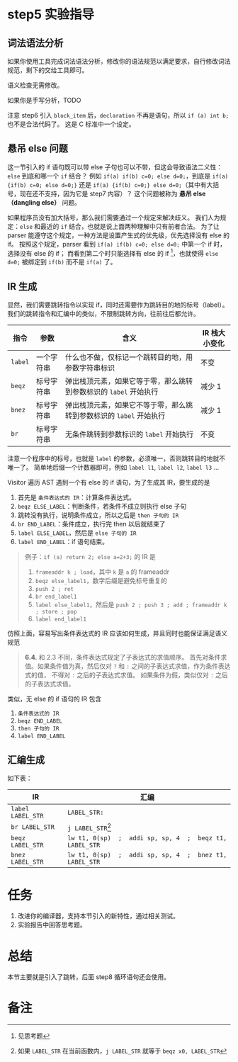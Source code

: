# step5 实验指导

## 词法语法分析
如果你使用工具完成词法语法分析，修改你的语法规范以满足要求，自行修改词法规范，剩下的交给工具即可。

语义检查无需修改。

如果你是手写分析，TODO

注意 step6 引入 `block_item` 后，`declaration` 不再是语句，所以 `if (a) int b;` 也不是合法代码了。
这是 C 标准中一个设定。

## 悬吊 else 问题
这一节引入的 if 语句既可以带 else 子句也可以不带，但这会导致语法二义性：`else` 到底和哪一个 `if` 结合？
例如 `if(a) if(b) c=0; else d=0;`，到底是 `if(a) {if(b) c=0; else d=0;}` 还是  `if(a) {if(b) c=0;} else d=0;`（其中有大括号，现在还不支持，因为它是 step7 内容）？
这个问题被称为 **悬吊 else（dangling else）** 问题。

如果程序员没有加大括号，那么我们需要通过一个规定来解决歧义。
我们人为规定：`else` 和最近的 `if` 结合，也就是说上面两种理解中只有前者合法。
为了让 parser 能遵守这个规定，一种方法是设置产生式的优先级，优先选择没有 else 的 if。
按照这个规定，parser 看到 `if(a) if(b) c=0; else d=0;` 中第一个 if 时，选择没有 else 的 if；
而看到第二个时只能选择有 else 的 if [^1]，也就使得 `else d=0;` 被绑定到 `if(b)` 而不是 `if(a)` 了。

## IR 生成
显然，我们需要跳转指令以实现 if，同时还需要作为跳转目的地的标号（label）。
我们的跳转指令和汇编中的类似，不限制跳转方向，往前往后都允许。

| 指令 | 参数 | 含义 | IR 栈大小变化 |
| --- | --- | --- | --- |
| `label` | 一个字符串 | 什么也不做，仅标记一个跳转目的地，用参数字符串标识 | 不变 |
| `beqz` | 标号字符串 | 弹出栈顶元素，如果它等于零，那么跳转到参数标识的 `label` 开始执行 | 减少 1 |
| `bnez` | 标号字符串 | 弹出栈顶元素，如果它不等于零，那么跳转到参数标识的 `label` 开始执行 | 减少 1 |
| `br` | 标号字符串 | 无条件跳转到参数标识的 `label` 开始执行 | 不变 |

注意一个程序中的标号，也就是 `label` 的参数，必须唯一，否则跳转目的地就不唯一了。
简单地后缀一个计数器即可，例如 `label l1`, `label l2`, `label l3` ...

Visitor 遍历 AST 遇到一个有 else 的 if 语句，为了生成其 IR，要生成的是
1. 首先是 `条件表达式的 IR`：计算条件表达式。
2. `beqz ELSE_LABEL`：判断条件，若条件不成立则执行 else 子句
3. 跳转没有执行，说明条件成立，所以之后是 `then 子句的 IR`
4. `br END_LABEL`：条件成立，执行完 then 以后就结束了
5. `label ELSE_LABEL`，然后是 `else 子句的 IR`
6. `label END_LABEL`：if 语句结束。

> 例子：`if (a) return 2; else a=2+3;` 的 IR 是
> 1. `frameaddr k ; load`，其中 `k` 是 `a` 的 frameaddr
> 2. `beqz else_label1`，数字后缀是避免标号重复的
> 3. `push 2 ; ret`
> 4. `br end_label1`
> 5. `label else_label1`，然后是 `push 2 ; push 3 ; add ; frameaddr k ; store ; pop`
> 6. `label end_label1`

仿照上面，容易写出条件表达式的 IR 应该如何生成，并且同时也能保证满足语义规范
> **6.4.** 和 2.3 不同，条件表达式规定了子表达式的求值顺序。
>     首先对条件求值。如果条件值为真，然后仅对 `?` 和 `:` 之间的子表达式求值，作为条件表达式的值，
>     不得对 `:` 之后的子表达式求值。
>     如果条件为假，类似仅对 `:` 之后的子表达式求值。

类似，无 else 的 if 语句的 IR 包含
1. `条件表达式的 IR`
2. `beqz END_LABEL`
3. `then 子句的 IR`
4. `label END_LABEL`

## 汇编生成
如下表：

| IR       | 汇编                                                |
| ---      | ---                                                 |
| `label LABEL_STR` | `LABEL_STR:` |
| `br LABEL_STR` | `j LABEL_STR`[^2] |
| `beqz LABEL_STR` | `lw t1, 0(sp)  ;  addi sp, sp, 4  ;  beqz t1, LABEL_STR` |
| `bnez LABEL_STR` | `lw t1, 0(sp)  ;  addi sp, sp, 4  ;  bnez t1, LABEL_STR` |

# 任务
1. 改进你的编译器，支持本节引入的新特性，通过相关测试。
2. 实验报告中回答思考题。

# 总结
本节主要就是引入了跳转，后面 step8 循环语句还会使用。

# 备注
[^1]: 见思考题
[^2]: 如果 `LABEL_STR` 在当前函数内，`j LABEL_STR` 就等于 `beqz x0, LABEL_STR`
